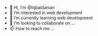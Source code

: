 - 👋 Hi, I’m @Iqbaldanian
- 👀 I’m interested in web development
- 🌱 I’m currently learning web development
- 💞️ I’m looking to collaborate on ...
- 📫 How to reach me ...

<!---
Iqbaldanian/Iqbaldanian is a ✨ special ✨ repository because its `README.md` (this file) appears on your GitHub profile.
You can click the Preview link to take a look at your changes.
--->
